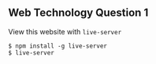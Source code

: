## Web Technology Question 1

View this website with `live-server`

```
$ npm install -g live-server
$ live-server
```
